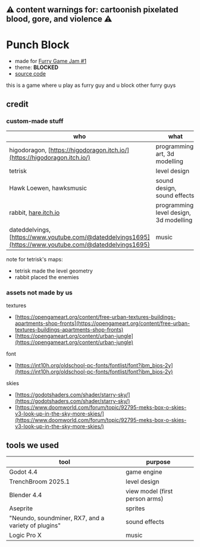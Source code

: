 ## ⚠ content warnings for: cartoonish pixelated blood, gore, and violence ⚠

# Punch Block

- made for [Furry Game Jam #1](https://itch.io/jam/furries)
- theme: **BLOCKED**
- [source code](https://github.com/higodoragon/punch_block)

this is a game where u play as furry guy and u block other furry guys

## credit

### custom-made stuff

| who                                                                                                     | what                                    |
| ------------------------------------------------------------------------------------------------------- | --------------------------------------- |
| higodoragon, [https://higodoragon.itch.io/](https://higodoragon.itch.io/)                               | programming, art, 3d modelling          |
| tetrisk                                                                                                 | level design                            |
| Hawk Loewen, hawksmusic                                                                                 | sound design, sound effects             |
| rabbit, [hare.itch.io](hare.itch.io)                                                                    | programming, level design, 3d modelling |
| dateddelvings, [https://www.youtube.com/@dateddelvings1695](https://www.youtube.com/@dateddelvings1695) | music                                   |

note for tetrisk's maps:

- tetrisk made the level geometry
- rabbit placed the enemies

### assets not made by us

textures

- [https://opengameart.org/content/free-urban-textures-buildings-apartments-shop-fronts](https://opengameart.org/content/free-urban-textures-buildings-apartments-shop-fronts)
- [https://opengameart.org/content/urban-jungle](https://opengameart.org/content/urban-jungle)

font

- [https://int10h.org/oldschool-pc-fonts/fontlist/font?ibm_bios-2y](https://int10h.org/oldschool-pc-fonts/fontlist/font?ibm_bios-2y)

skies

- [https://godotshaders.com/shader/starry-sky/](https://godotshaders.com/shader/starry-sky/)
- [https://www.doomworld.com/forum/topic/92795-meks-box-o-skies-v3-look-up-in-the-sky-more-skies/](https://www.doomworld.com/forum/topic/92795-meks-box-o-skies-v3-look-up-in-the-sky-more-skies/)

## tools we used

| tool                                                | purpose                        |
| --------------------------------------------------- | ------------------------------ |
| Godot 4.4                                           | game engine                    |
| TrenchBroom 2025.1                                  | level design                   |
| Blender 4.4                                         | view model (first person arms) |
| Aseprite                                            | sprites                        |
| "Neundo, soundminer, RX7, and a variety of plugins" | sound effects                  |
| Logic Pro X                                         | music                          |

